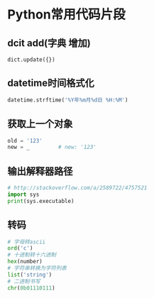 Python常用代码片段
================

dcit add(字典 增加)
------------------

    dict.update({})

datetime时间格式化
----------------

``` python
datetime.strftime('%Y年%m月%d日 %H:%M')
```

获取上一个对象
-----------

``` python
old = '123'
new = _         # new: '123'
```

输出解释器路径
---

``` python
# http://stackoverflow.com/a/2589722/4757521
import sys
print(sys.executable)
```

转码
----
``` python
# 字母转ascii
ord('c')
# 十进制转十六进制
hex(number)
# 字符串转换为字符列表
list('string')
# 二进制书写
chr(0b01110111)
```
